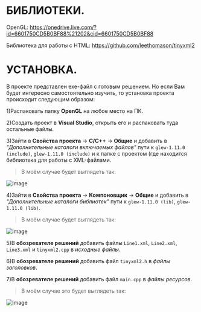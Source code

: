 # БИБЛИОТЕКИ.

OpenGL: https://onedrive.live.com/?id=6601750CD5B0BF88%21202&cid=6601750CD5B0BF88

Библиотека для работы с HTML: https://github.com/leethomason/tinyxml2

# УСТАНОВКА.

В проекте представлен exe-файл с готовым решением. Но если Вам будет интересно самостоятельно изучить, то установка проекта происходит следующим образом:

1)Распаковать папку **OpenGL** на любое место на ПК.

2)Создать проект в **Visual Studio**, открыть его и распаковать туда остальные файлы.

3)Зайти в **Свойства проекта** -> **C/C++** -> **Общие** и добавить в *"Дополнительные каталоги включаемых файлов"* пути к `glew-1.11.0 (include)`, `glew-1.11.0 (include)` и к папке с проектом (где находится библиотека для работы с XML-файлами.

> В моём случае будет выглядеть так:

![image](https://github.com/user-attachments/assets/efd8d0d1-8969-489a-99bb-a0efb9e94594)

4)Зайти в **Cвойства проекта** -> **Компоновщик** -> **Общие** и добавить в *"Дополнительные каталоги библиотек"* пути к `glew-1.11.0 (lib)`, `glew-1.11.0 (lib)`.

> В моём случае будет выглядеть так:

![image](https://github.com/user-attachments/assets/0c18a02e-67d2-4bd8-8880-f5541581d506)


5)В **обозревателе решений** добавить файлы `Line1.xml`, `Line2.xml`, `Line3.xml` и `tinyxml2.cpp` в *исходные файлы*.

6)В **обозревателе решений** добавить файл `tinyxml2.h` в *файлы заголовков*.

7)В **обозревателе решений** добавить файл `main.cpp` в *файлы ресурсов*.

> В моём случае это будет выглядеть так:

![image](https://github.com/user-attachments/assets/c8efe341-3b93-40f1-9056-0eed5e669d66)

